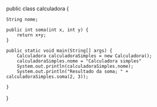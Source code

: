public class calculadora {
	
	String nome;
	
	public int soma(int x, int y) {
		return x+y;
	}

	public static void main(String[] args) {
		Calculadora calculadoraSimples = new Calculadora();
		calculadoraSimples.nome = "Calculadora simples"
	    System.out.println(calculadoraSimples.nome);
		System.out.println("Resultado da soma; " + calculadoraSimples.soma(2, 3));
	
	}

}
